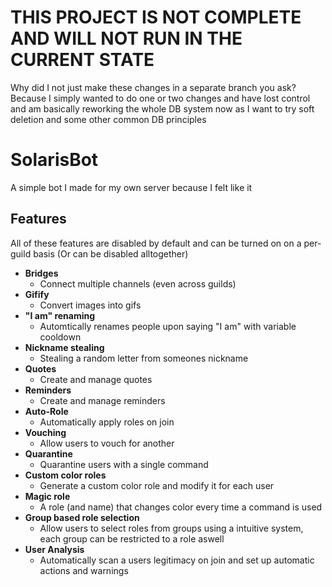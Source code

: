 ﻿# THIS PROJECT IS NOT COMPLETE AND WILL NOT RUN IN THE CURRENT STATE
Why did I not just make these changes in a separate branch you ask? Because I simply wanted to do one or two changes and have lost control and am basically reworking the whole DB system now as I want to try soft deletion and some other common DB principles

# SolarisBot
A simple bot I made for my own server because I felt like it

## Features
All of these features are disabled by default and can be turned on on a per-guild basis (Or can be disabled alltogether)

- **Bridges**
  - Connect multiple channels (even across guilds)
- **Gifify**
  - Convert images into gifs
- **"I am" renaming**
  - Automtically renames people upon saying "I am" with variable cooldown
- **Nickname stealing**
  - Stealing a random letter from someones nickname
- **Quotes**
  - Create and manage quotes
- **Reminders**
  - Create and manage reminders
- **Auto-Role**
  - Automatically apply roles on join
- **Vouching**
  - Allow users to vouch for another
- **Quarantine**
  - Quarantine users with a single command
- **Custom color roles**
  - Generate a custom color role and modify it for each user
- **Magic role**
  - A role (and name) that changes color every time a command is used
- **Group based role selection**
  - Allow users to select roles from groups using a intuitive system, each group can be restricted to a role aswell
- **User Analysis**
  - Automatically scan a users legitimacy on join and set up automatic actions and warnings

